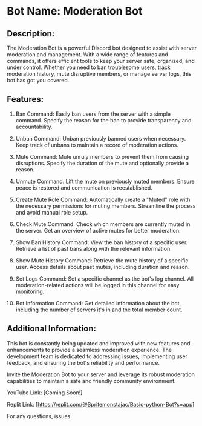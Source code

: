 Bot Name: Moderation Bot
=========================

Description:
-------------------------
The Moderation Bot is a powerful Discord bot designed to assist with server moderation and management. With a wide range of features and commands, it offers efficient tools to keep your server safe, organized, and under control. Whether you need to ban troublesome users, track moderation history, mute disruptive members, or manage server logs, this bot has got you covered.

Features:
-------------------------
1. Ban Command: Easily ban users from the server with a simple command. Specify the reason for the ban to provide transparency and accountability.

2. Unban Command: Unban previously banned users when necessary. Keep track of unbans to maintain a record of moderation actions.

3. Mute Command: Mute unruly members to prevent them from causing disruptions. Specify the duration of the mute and optionally provide a reason.

4. Unmute Command: Lift the mute on previously muted members. Ensure peace is restored and communication is reestablished.

5. Create Mute Role Command: Automatically create a "Muted" role with the necessary permissions for muting members. Streamline the process and avoid manual role setup.

6. Check Mute Command: Check which members are currently muted in the server. Get an overview of active mutes for better moderation.

7. Show Ban History Command: View the ban history of a specific user. Retrieve a list of past bans along with the relevant information.

8. Show Mute History Command: Retrieve the mute history of a specific user. Access details about past mutes, including duration and reason.

9. Set Logs Command: Set a specific channel as the bot's log channel. All moderation-related actions will be logged in this channel for easy monitoring.

10. Bot Information Command: Get detailed information about the bot, including the number of servers it's in and the total member count.

Additional Information:
-------------------------
This bot is constantly being updated and improved with new features and enhancements to provide a seamless moderation experience. The development team is dedicated to addressing issues, implementing user feedback, and ensuring the bot's reliability and performance.

Invite the Moderation Bot to your server and leverage its robust moderation capabilities to maintain a safe and friendly community environment.

YouTube Link: [Coming Soon!]

Replit Link: [https://replit.com/@Spritemonstajac/Basic-python-Bot?s=app]

For any questions, issues

